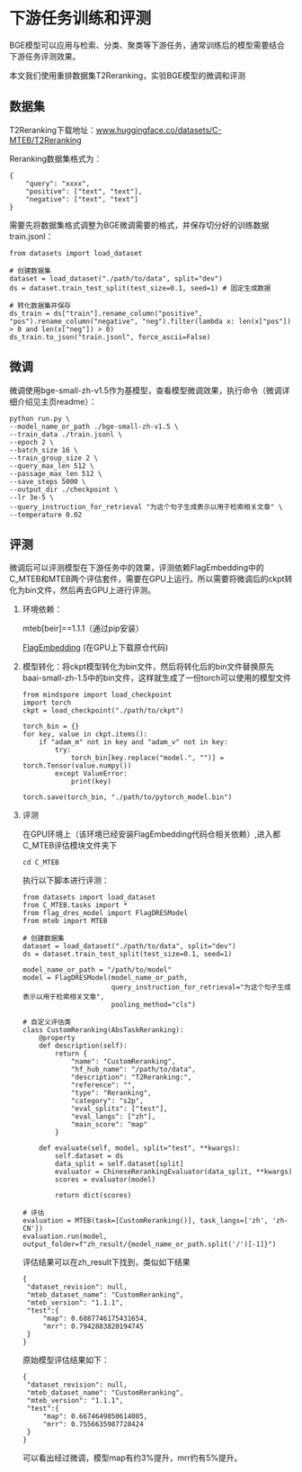 # 下游任务训练和评测



BGE模型可以应用与检索、分类、聚类等下游任务，通常训练后的模型需要结合下游任务评测效果。

本文我们使用重排数据集T2Reranking，实验BGE模型的微调和评测



## 数据集

T2Reranking下载地址：www.huggingface.co/datasets/C-MTEB/T2Reranking

Reranking数据集格式为：

```
{
	"query": "xxxx",
	"positive": ["text", "text"],
	"negative": ["text", "text"]
}
```

需要先将数据集格式调整为BGE微调需要的格式，并保存切分好的训练数据train.jsonl：

```
from datasets import load_dataset

# 创建数据集
dataset = load_dataset("./path/to/data", split="dev")
ds = dataset.train_test_split(test_size=0.1, seed=1) # 固定生成数据

# 转化数据集并保存
ds_train = ds["train"].rename_column("positive", "pos").rename_column("negative", "neg").filter(lambda x: len(x["pos"]) > 0 and len(x["neg"]) > 0)
ds_train.to_json("train.jsonl", force_ascii=False)
```



## 微调

微调使用bge-small-zh-v1.5作为基模型，查看模型微调效果，执行命令（微调详细介绍见主页readme）：

```
python run.py \
--model_name_or_path ./bge-small-zh-v1.5 \
--train_data ./train.jsonl \
--epoch 2 \
--batch_size 16 \
--train_group_size 2 \
--query_max_len 512 \
--passage_max_len 512 \
--save_steps 5000 \
--output_dir ./checkpoint \
--lr 3e-5 \
--query_instruction_for_retrieval "为这个句子生成表示以用于检索相关文章" \
--temperature 0.02
```



## 评测

微调后可以评测模型在下游任务中的效果，评测依赖FlagEmbedding中的C_MTEB和MTEB两个评估套件，需要在GPU上运行。所以需要将微调后的ckpt转化为bin文件，然后再去GPU上进行评测。

1. 环境依赖：

   mteb[beir]==1.1.1（通过pip安装）

   [FlagEmbedding](https://github.com/FlagOpen/FlagEmbedding) (在GPU上下载原仓代码)

   

2. 模型转化：将ckpt模型转化为bin文件，然后将转化后的bin文件替换原先baai-small-zh-1.5中的bin文件，这样就生成了一份torch可以使用的模型文件

   ```
   from mindspore import load_checkpoint
   import torch
   ckpt = load_checkpoint("./path/to/ckpt")
   
   torch_bin = {}
   for key, value in ckpt.items():
       if "adam_m" not in key and "adam_v" not in key:
           try:
               torch_bin[key.replace("model.", "")] = torch.Tensor(value.numpy())
           except ValueError:
               print(key)
   
   torch.save(torch_bin, "./path/to/pytorch_model.bin")
   ```

   

3. 评测

   在GPU环境上（该环境已经安装FlagEmbedding代码仓相关依赖）,进入都C_MTEB评估模块文件夹下

   ```
   cd C_MTEB
   ```

   执行以下脚本进行评测：

   ```
   from datasets import load_dataset
   from C_MTEB.tasks import *
   from flag_dres_model import FlagDRESModel
   from mteb import MTEB
   
   # 创建数据集
   dataset = load_dataset("./path/to/data", split="dev")
   ds = dataset.train_test_split(test_size=0.1, seed=1)
   
   model_name_or_path = "/path/to/model"
   model = FlagDRESModel(model_name_or_path,
                         query_instruction_for_retrieval="为这个句子生成表示以用于检索相关文章",
                         pooling_method="cls")
   
   # 自定义评估类
   class CustomReranking(AbsTaskReranking):
       @property
       def description(self):
           return {
               "name": "CustomReranking",
               "hf_hub_name": "/path/to/data",
               "description": "T2Reranking:",
               "reference": "",
               "type": "Reranking",
               "category": "s2p",
               "eval_splits": ["test"],
               "eval_langs": ["zh"],
               "main_score": "map"
           }
   
       def evaluate(self, model, split="test", **kwargs):
           self.dataset = ds
           data_split = self.dataset[split]
           evaluator = ChineseRerankingEvaluator(data_split, **kwargs)
           scores = evaluator(model)
   
           return dict(scores)
   
   # 评估
   evaluation = MTEB(task=[CustomReranking()], task_langs=['zh', 'zh-CN'])
   evaluation.run(model, output_folder=f"zh_result/{model_name_or_path.split('/')[-1]}")
   ```

   评估结果可以在zh_result下找到，类似如下结果

   ```
   {
   	"dataset_revision": null,
   	"mteb_dataset_name": "CustomReranking",
   	"mteb_version": "1.1.1",
   	"test":{
   		"map": 0.6887746175431654,
   		"mrr": 0.7942883820194745
   	}
   }
   ```

   原始模型评估结果如下：

   ```
   {
   	"dataset_revision": null,
   	"mteb_dataset_name": "CustomReranking",
   	"mteb_version": "1.1.1",
   	"test":{
   		"map": 0.6674649850614085,
   		"mrr": 0.7556635987728424
   	}
   }
   ```

   可以看出经过微调，模型map有约3%提升，mrr约有5%提升。